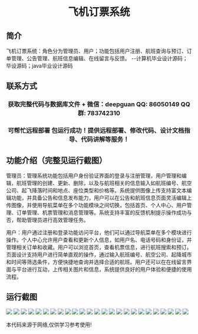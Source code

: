 <p><h1 align="center">飞机订票系统</h1></p>

## 简介
飞机订票系统：角色分为管理员、用户；功能包括用户注册、航班查询与预订、订单管理、公告管理、航班信息编辑、在线留言与反馈。    --计算机毕业设计源码；毕设源码；java毕业设计源码


## 联系方式
<p><h3 align="center">获取完整代码与数据库文件 + 微信：deepguan QQ: 86050149 QQ群: 783742310</h3></p>
<p><h3 align="center">可帮忙远程部署 包运行成功！提供远程部署、修改代码、设计文档指导、代码讲解等服务！</h3></p>

## 功能介绍（完整见运行截图）
管理员：管理系统功能包括用户身份验证界面的登录与注册管理，用户管理和编辑，航班管理的创建、更新、删除，以及与航班相关的信息输入如航班编号、航空公司、起飞降落时间和地点、座位类型和价格等。系统提供图像上传支持富文本编辑功能，并具备公告和信息发布能力，用户可以在公告和航班信息页面灵活编辑上传图像，并使用导航菜单在多个功能模块之间切换，包括首页、个人中心、用户管理、订单管理、机票管理和消息管理等。系统支持丰富的反馈机制提示操作成功与否，帮助管理员进行高效管理任务。

用户：用户通过注册和登录功能访问平台，他们可以通过导航菜单在多个模块进行操作。个人中心允许用户查看和更新个人信息，如用户名、电话号码和身份证，并管理相关订单和收藏。用户可以浏览首页，查看机票信息，进行航班搜索和预订。页面设计支持用户进行简单直观的操作，通过输入航班编号、航空公司、起降城市和时间等筛选条件，方便快捷地查询并选择合适的航班。用户还可以在在线留言界面与平台进行互动，上传相关图片和信息，系统提供良好的用户体验和便捷的使用流程。


## 运行截图
![](img/001.jpg)
![](img/002.jpg)
![](img/003.jpg)
![](img/004.jpg)
![](img/005.jpg)
![](img/006.jpg)
![](img/007.jpg)
![](img/008.jpg)
![](img/009.jpg)
![](img/010.jpg)
![](img/011.jpg)
![](img/012.jpg)
![](img/013.jpg)
![](img/014.jpg)
![](img/015.jpg)
![](img/016.jpg)
![](img/017.jpg)
![](img/018.jpg)
![](img/019.jpg)
![](img/020.jpg)
![](img/021.jpg)
![](img/022.jpg)
![](img/023.jpg)
![](img/024.jpg)
![](img/025.jpg)

<p>本代码来源于网络,仅供学习参考使用!</p>

